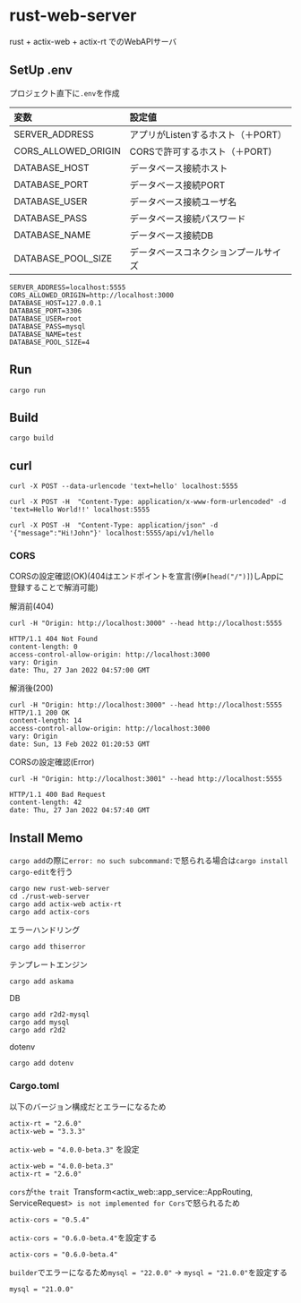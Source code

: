 # rust-web-server

rust + actix-web + actix-rt でのWebAPIサーバ

## SetUp .env

プロジェクト直下に`.env`を作成

|変数|設定値|
|:-|:-|
|SERVER_ADDRESS|アプリがListenするホスト（＋PORT）|
|CORS_ALLOWED_ORIGIN|CORSで許可するホスト（＋PORT)|
|DATABASE_HOST|データベース接続ホスト|
|DATABASE_PORT|データベース接続PORT|
|DATABASE_USER|データベース接続ユーザ名|
|DATABASE_PASS|データベース接続パスワード|
|DATABASE_NAME|データベース接続DB|
|DATABASE_POOL_SIZE|データベースコネクションプールサイズ|

```
SERVER_ADDRESS=localhost:5555
CORS_ALLOWED_ORIGIN=http://localhost:3000
DATABASE_HOST=127.0.0.1
DATABASE_PORT=3306
DATABASE_USER=root
DATABASE_PASS=mysql
DATABASE_NAME=test
DATABASE_POOL_SIZE=4
```

## Run

```
cargo run
```

## Build

```
cargo build
```

## curl

```
curl -X POST --data-urlencode 'text=hello' localhost:5555
```

```
curl -X POST -H  "Content-Type: application/x-www-form-urlencoded" -d 'text=Hello World!!' localhost:5555
```

```
curl -X POST -H  "Content-Type: application/json" -d '{"message":"Hi!John"}' localhost:5555/api/v1/hello
```

### CORS

CORSの設定確認(OK)(404はエンドポイントを宣言(例`#[head("/")]`)しAppに登録することで解消可能)

解消前(404)

```
curl -H "Origin: http://localhost:3000" --head http://localhost:5555

HTTP/1.1 404 Not Found
content-length: 0
access-control-allow-origin: http://localhost:3000
vary: Origin
date: Thu, 27 Jan 2022 04:57:00 GMT
```

解消後(200)

```
curl -H "Origin: http://localhost:3000" --head http://localhost:5555
HTTP/1.1 200 OK
content-length: 14
access-control-allow-origin: http://localhost:3000
vary: Origin
date: Sun, 13 Feb 2022 01:20:53 GMT
```

CORSの設定確認(Error)

```
curl -H "Origin: http://localhost:3001" --head http://localhost:5555

HTTP/1.1 400 Bad Request
content-length: 42
date: Thu, 27 Jan 2022 04:57:40 GMT
```
## Install Memo

`cargo add`の際に`error: no such subcommand:`で怒られる場合は`cargo install cargo-edit`を行う

```
cargo new rust-web-server
cd ./rust-web-server
cargo add actix-web actix-rt
cargo add actix-cors
```

エラーハンドリング
```
cargo add thiserror
```

テンプレートエンジン
```
cargo add askama
```

DB
```
cargo add r2d2-mysql
cargo add mysql
cargo add r2d2
```

dotenv
```
cargo add dotenv
```

### Cargo.toml

以下のバージョン構成だとエラーになるため

```
actix-rt = "2.6.0"
actix-web = "3.3.3"
```

`actix-web = "4.0.0-beta.3"` を設定

```
actix-web = "4.0.0-beta.3"
actix-rt = "2.6.0"
```

`cors`が`the trait `Transform<actix_web::app_service::AppRouting, ServiceRequest>` is not implemented for Cors`で怒られるため

```
actix-cors = "0.5.4"
```

`actix-cors = "0.6.0-beta.4"`を設定する

```
actix-cors = "0.6.0-beta.4"
```

`builder`でエラーになるため`mysql = "22.0.0"` -> `mysql = "21.0.0"`を設定する

```
mysql = "21.0.0"
```